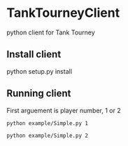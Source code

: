 # TankTourneyClient
python client for Tank Tourney

## Install client 
python setup.py install

## Running client

First arguement is player number, 1 or 2

`python example/Simple.py 1`

`python example/Simple.py 2`
